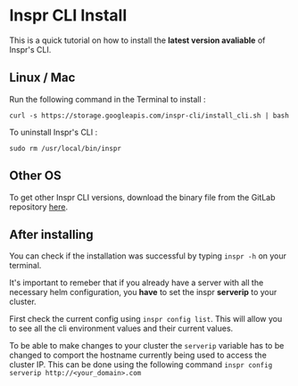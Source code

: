 # Inspr CLI Install
This is a quick tutorial on how to install the **latest version avaliable** of Inspr's CLI.  

## Linux / Mac

Run the following command in the Terminal to install :  
```
curl -s https://storage.googleapis.com/inspr-cli/install_cli.sh | bash
```
To uninstall Inspr's CLI :
```
sudo rm /usr/local/bin/inspr
```
## Other OS
To get other Inspr CLI versions, download the binary file from the GitLab repository [here](https://gitlab.inspr.dev/inspr/core/-/releases).


## After installing

You can check if the installation was successful by typing `inspr -h` on your terminal.

It's important to remeber that if you already have a server with all the necessary helm configuration, you **have** to set the inspr **serverip** to your cluster.

First check the current config using `inspr config list`. 
This will allow you to see all the cli environment values and their current values.

To be able to make changes to your cluster the `serverip` variable has to be changed to comport the hostname currently being used to access the cluster IP. This can be done using the following command 
`inspr config serverip http://<your_domain>.com`